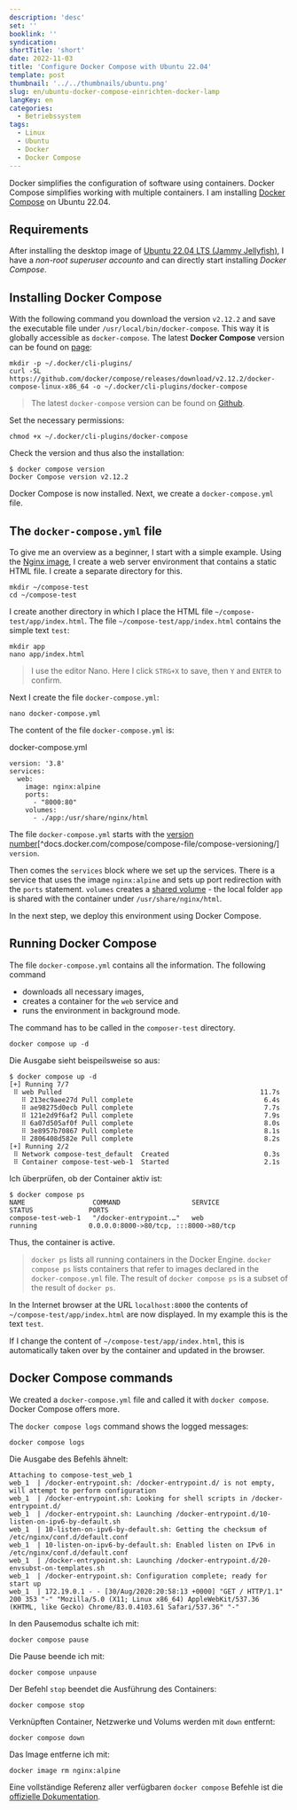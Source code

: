 ```yaml
---
description: 'desc'
set: ''
booklink: ''
syndication:
shortTitle: 'short'
date: 2022-11-03
title: 'Configure Docker Compose with Ubuntu 22.04'
template: post
thumbnail: '../../thumbnails/ubuntu.png'
slug: en/ubuntu-docker-compose-einrichten-docker-lamp
langKey: en
categories:
  - Betriebssystem
tags:
  - Linux
  - Ubuntu
  - Docker
  - Docker Compose
---
```










Docker simplifies the configuration of software using containers. Docker Compose simplifies working with multiple containers. I am installing [Docker Compose](https://docs.docker.com/compose/) on Ubuntu 22.04.

## Requirements

After installing the desktop image of [Ubuntu 22.04 LTS (Jammy Jellyfish)](https://releases.ubuntu.com/22.04/), I have a _non-root superuser accounto_ and can directly start installing _Docker Compose_.

## Installing Docker Compose<!-- \index{Docker Compose! Installation} -->

With the following command you download the version `v2.12.2` and save the executable file under `/usr/local/bin/docker-compose`. This way it is globally accessible as `docker-compose`. The latest **Docker Compose** version can be found on [page](https://github.com/docker/compose/releases):

```
mkdir -p ~/.docker/cli-plugins/
curl -SL https://github.com/docker/compose/releases/download/v2.12.2/docker-compose-linux-x86_64 -o ~/.docker/cli-plugins/docker-compose
```

> The latest `docker-compose` version can be found on [Github](https://github.com/docker/compose/releases).

Set the necessary permissions:

```
chmod +x ~/.docker/cli-plugins/docker-compose
```

Check the version and thus also the installation:

```
$ docker compose version
Docker Compose version v2.12.2
```

Docker Compose is now installed. Next, we create a `docker-compose.yml` file.

## The `docker-compose.yml` file

To give me an overview as a beginner, I start with a simple example. Using the [Nginx image](https://hub.docker.com/_/nginx), I create a web server environment that contains a static HTML file. I create a separate directory for this.

```
mkdir ~/compose-test
cd ~/compose-test

```

I create another directory in which I place the HTML file `~/compose-test/app/index.html`. The file `~/compose-test/app/index.html` contains the simple text `test`:

```
mkdir app
nano app/index.html
```

> I use the editor Nano. Here I click `STRG+X` to save, then `Y` and `ENTER` to confirm.

Next I create the file `docker-compose.yml`:

```
nano docker-compose.yml

```

The content of the file `docker-compose.yml` is:

docker-compose.yml

```
version: '3.8'
services:
  web:
    image: nginx:alpine
    ports:
      - "8000:80"
    volumes:
      - ./app:/usr/share/nginx/html

```

The file `docker-compose.yml` starts with the [version number](https://docs.docker.com/compose/compose-file/compose-versioning/)[^docs.docker.com/compose/compose-file/compose-versioning/] `version`.

Then comes the `services` block where we set up the services. There is a service that uses the image `nginx:alpine` and sets up port redirection with the `ports` statement. `volumes` creates a [shared volume](https://docs.docker.com/compose/compose-file/#volumes) - the local folder `app` is shared with the container under `/usr/share/nginx/html`.

In the next step, we deploy this environment using Docker Compose.

## Running Docker Compose

The file `docker-compose.yml` contains all the information. The following command 
- downloads all necessary images, 
- creates a container for the `web` service and 
- runs the environment in background mode.

The command has to be called in the `composer-test` directory.

```
docker compose up -d
```

Die Ausgabe sieht beispeilsweise so aus:

```
$ docker compose up -d
[+] Running 7/7
 ⠿ web Pulled                                                  11.7s
   ⠿ 213ec9aee27d Pull complete                                 6.4s
   ⠿ ae98275d0ecb Pull complete                                 7.7s
   ⠿ 121e2d9f6af2 Pull complete                                 7.9s
   ⠿ 6a07d505af0f Pull complete                                 8.0s
   ⠿ 3e8957b70867 Pull complete                                 8.1s
   ⠿ 2806408d582e Pull complete                                 8.2s
[+] Running 2/2
 ⠿ Network compose-test_default  Created                        0.3s
 ⠿ Container compose-test-web-1  Started                        2.1s

```

Ich überprüfen, ob der Container aktiv ist:

```
$ docker compose ps
NAME                 COMMAND                  SERVICE             STATUS              PORTS
compose-test-web-1   "/docker-entrypoint.…"   web                 running             0.0.0.0:8000->80/tcp, :::8000->80/tcp

```

Thus, the container is active.

> `docker ps` lists all running containers in the Docker Engine. `docker compose ps` lists containers that refer to images declared in the `docker-compose.yml` file. The result of `docker compose ps` is a subset of the result of `docker ps`.

In the Internet browser at the URL `localhost:8000` the contents of `~/compose-test/app/index.html` are now displayed. In my example this is the text `test`.

If I change the content of `~/compose-test/app/index.html`, this is automatically taken over by the container and updated in the browser.

## Docker Compose commands

We created a `docker-compose.yml` file and called it with `docker compose`. Docker Compose offers more.

The `docker compose logs` command shows the logged messages:

```
docker compose logs

```

Die Ausgabe des Befehls ähnelt:

```
Attaching to compose-test_web_1
web_1  | /docker-entrypoint.sh: /docker-entrypoint.d/ is not empty, will attempt to perform configuration
web_1  | /docker-entrypoint.sh: Looking for shell scripts in /docker-entrypoint.d/
web_1  | /docker-entrypoint.sh: Launching /docker-entrypoint.d/10-listen-on-ipv6-by-default.sh
web_1  | 10-listen-on-ipv6-by-default.sh: Getting the checksum of /etc/nginx/conf.d/default.conf
web_1  | 10-listen-on-ipv6-by-default.sh: Enabled listen on IPv6 in /etc/nginx/conf.d/default.conf
web_1  | /docker-entrypoint.sh: Launching /docker-entrypoint.d/20-envsubst-on-templates.sh
web_1  | /docker-entrypoint.sh: Configuration complete; ready for start up
web_1  | 172.19.0.1 - - [30/Aug/2020:20:58:13 +0000] "GET / HTTP/1.1" 200 353 "-" "Mozilla/5.0 (X11; Linux x86_64) AppleWebKit/537.36 (KHTML, like Gecko) Chrome/83.0.4103.61 Safari/537.36" "-"

```

In den Pausemodus schalte ich mit:

```
docker compose pause
```

Die Pause beende ich mit:

```
docker compose unpause
```

Der Befehl `stop` beendet die Ausführung des Containers:

```
docker compose stop
```

Verknüpften Container, Netzwerke und Volums werden mit `down` entfernt:

```
docker compose down
```

Das Image entferne ich mit:

```
docker image rm nginx:alpine
```

Eine vollständige Referenz aller verfügbaren `docker compose` Befehle ist die [offizielle Dokumentation](https://docs.docker.com/compose/reference/).

<img src="https://vg02.met.vgwort.de/na/a7f6285533aa40d387d451eea40085e9" width="1" height="1" alt="">
